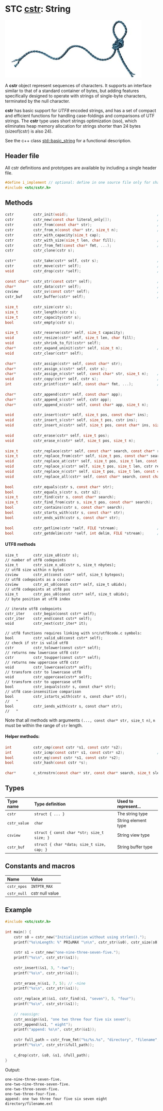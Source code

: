 # STC [cstr](../include/stc/cstr.h): String
![String](pics/string.jpg)

A **cstr** object represent sequences of characters. It supports an interface similar to that of a standard container of bytes, but adding features specifically designed to operate with strings of single-byte characters, terminated by the null character.

**cstr** has basic support for *UTF8* encoded strings, and has a set of compact and efficient functions for handling case-foldings and comparisons of UTF strings. The **cstr** type uses short strings optimization (sso), which eliminates heap memory allocation for strings shorter than 24 bytes (sizeof(cstr) is also 24).

See the c++ class [std::basic_string](https://en.cppreference.com/w/cpp/string/basic_string) for a functional description.

## Header file

All cstr definitions and prototypes are available by including a single header file.

```c
#define i_implement // optional: define in one source file only for shared symbols linking!
#include <stc/cstr.h>
```

## Methods
```c
cstr         cstr_init(void);                                         // constructor; same as cstr_null.
cstr         cstr_new(const char literal_only[]);                     // cstr from literal; no strlen() call.
cstr         cstr_from(const char* str);                              // constructor using strlen()
cstr         cstr_from_n(const char* str, size_t n);                  // constructor with specified length
cstr         cstr_with_capacity(size_t cap);
cstr         cstr_with_size(size_t len, char fill);                   // repeat fill len times
cstr         cstr_from_fmt(const char* fmt, ...);                     // printf() formatting
cstr         cstr_clone(cstr s);

cstr*        cstr_take(cstr* self, cstr s);                           // take the constructed or moved string
cstr         cstr_move(cstr* self);                                   // move string to caller, leave empty string
void         cstr_drop(cstr *self);                                   // destructor

const char*  cstr_str(const cstr* self);                              // access to const char*
char*        cstr_data(cstr* self);                                   // access to char*
csview       cstr_sv(const cstr* self);                               // access to string view
cstr_buf     cstr_buffer(cstr* self);                                 // access to mutable buffer (with capacity)

size_t       cstr_size(cstr s);
size_t       cstr_length(cstr s);
size_t       cstr_capacity(cstr s);
bool         cstr_empty(cstr s);

size_t       cstr_reserve(cstr* self, size_t capacity);
void         cstr_resize(cstr* self, size_t len, char fill);
void         cstr_shrink_to_fit(cstr* self);
char*        cstr_expand_uninit(cstr* self, size_t n);                // return ptr to uninit data
void         cstr_clear(cstr* self);

char*        cstr_assign(cstr* self, const char* str);
char*        cstr_assign_s(cstr* self, cstr s);
char*        cstr_assign_n(cstr* self, const char* str, size_t n);    // assign n first chars of str
void         cstr_copy(cstr* self, cstr s);                           // like cstr_assign_s()
int          cstr_printf(cstr* self, const char* fmt, ...);           // printf() formatting

char*        cstr_append(cstr* self, const char* app);
char*        cstr_append_s(cstr* self, cstr app);
char*        cstr_append_n(cstr* self, const char* app, size_t n);

void         cstr_insert(cstr* self, size_t pos, const char* ins);
void         cstr_insert_s(cstr* self, size_t pos, cstr ins);
void         cstr_insert_n(cstr* self, size_t pos, const char* ins, size_t n);

void         cstr_erase(cstr* self, size_t pos);
void         cstr_erase_n(cstr* self, size_t pos, size_t n);

size_t       cstr_replace(cstr* self, const char* search, const char* repl);
size_t       cstr_replace_from(cstr* self, size_t pos, const char* search, const char* repl);
void         cstr_replace_at(cstr* self, size_t pos, size_t len, const char* repl);
void         cstr_replace_s(cstr* self, size_t pos, size_t len, cstr repl);
void         cstr_replace_n(cstr* self, size_t pos, size_t len, const char* repl, size_t n);
void         cstr_replace_all(cstr* self, const char* search, const char* repl);

bool         cstr_equals(cstr s, const char* str);
bool         cstr_equals_s(cstr s, cstr s2);
size_t       cstr_find(cstr s, const char* search);
size_t       cstr_find_from(cstr s, size_t pos, const char* search);
bool         cstr_contains(cstr s, const char* search);
bool         cstr_starts_with(cstr s, const char* str);
bool         cstr_ends_with(cstr s, const char* str);

bool         cstr_getline(cstr *self, FILE *stream);                  // cstr_getdelim(self, '\n', stream)
bool         cstr_getdelim(cstr *self, int delim, FILE *stream);      // does not append delim to result
```

#### UTF8 methods
```
size_t       cstr_size_u8(cstr s);                                    // number of utf8 codepoints
size_t       cstr_size_n_u8(cstr s, size_t nbytes);                   // utf8 size within n bytes  
csview       cstr_at(const cstr* self, size_t bytepos);               // utf8 codepoints as a csview
csview       cstr_at_u8(const cstr* self, size_t u8idx);              // utf8 codepoints at utf8 pos
size_t       cstr_pos_u8(const cstr* self, size_t u8idx);             // byte position at utf8 index

// iterate utf8 codepoints
cstr_iter    cstr_begin(const cstr* self);
cstr_iter    cstr_end(const cstr* self);
void         cstr_next(cstr_iter* it);

// utf8 functions requires linking with src/utf8code.c symbols:
bool         cstr_valid_u8(const cstr* self);                         // check if str is valid utf8
cstr         cstr_tolower(const cstr* self);                          // returns new lowercase utf8 cstr
cstr         cstr_toupper(const cstr* self);                          // returns new uppercase utf8 cstr
void         cstr_lowercase(cstr* self);                              // transform cstr to lowercase utf8
void         cstr_uppercase(cstr* self);                              // transform cstr to uppercase utf8
bool         cstr_iequals(cstr s, const char* str);                   // utf8 case-insensitive comparison
bool         cstr_istarts_with(cstr s, const char* str);              //   "
bool         cstr_iends_with(cstr s, const char* str);                //   "
```

Note that all methods with arguments `(..., const char* str, size_t n)`, `n` must be within the range of `str` length.

#### Helper methods:
```c
int          cstr_cmp(const cstr *s1, const cstr *s2);
int          cstr_icmp(const cstr* s1, const cstr* s2);               //  utf8 case-insensitive comparison
bool         cstr_eq(const cstr *s1, const cstr *s2);
bool         cstr_hash(const cstr *s);

char*        c_strnstrn(const char* str, const char* search, size_t slen, size_t nlen);
```

## Types

| Type name       | Type definition                            | Used to represent... |
|:----------------|:-------------------------------------------|:---------------------|
| `cstr`          | `struct { ... }`                           | The string type      |
| `cstr_value`    | `char`                                     | String element type  |
| `csview`        | `struct { const char *str; size_t size; }` | String view type     |
| `cstr_buf`      | `struct { char *data; size_t size, cap; }` | String buffer type   |

## Constants and macros

| Name              | Value             |
|:------------------|:------------------|
|  `cstr_npos`      | `INTPTR_MAX`      |
|  `cstr_null`      | cstr null value   |

## Example
```c
#include <stc/cstr.h>

int main() {
    cstr s0 = cstr_new("Initialization without using strlen().");
    printf("%s\nLength: %" PRIuMAX "\n\n", cstr_str(&s0), cstr_size(s0));

    cstr s1 = cstr_new("one-nine-three-seven-five.");
    printf("%s\n", cstr_str(&s1));

    cstr_insert(&s1, 3, "-two");
    printf("%s\n", cstr_str(&s1));

    cstr_erase_n(&s1, 7, 5); // -nine
    printf("%s\n", cstr_str(&s1));

    cstr_replace_at(&s1, cstr_find(s1, "seven"), 5, "four");
    printf("%s\n", cstr_str(&s1));

    // reassign:
    cstr_assign(&s1, "one two three four five six seven");
    cstr_append(&s1, " eight");
    printf("append: %s\n", cstr_str(&s1));

    cstr full_path = cstr_from_fmt("%s/%s.%s", "directory", "filename", "ext");
    printf("%s\n", cstr_str(&full_path));

    c_drop(cstr, &s0, &s1, &full_path);
}
```
Output:
```
one-nine-three-seven-five.
one-two-nine-three-seven-five.
one-two-three-seven-five.
one-two-three-four-five.
append: one two three four five six seven eight
directory/filename.ext
```
